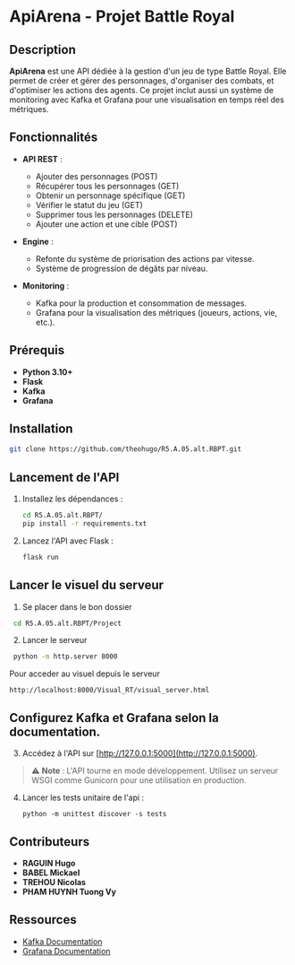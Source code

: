 # ApiArena - Projet Battle Royal

## Description

**ApiArena** est une API dédiée à la gestion d'un jeu de type Battle Royal. Elle permet de créer et gérer des personnages, d'organiser des combats, et d'optimiser les actions des agents. Ce projet inclut aussi un système de monitoring avec Kafka et Grafana pour une visualisation en temps réel des métriques.

## Fonctionnalités

- **API REST** :
  - Ajouter des personnages (POST)
  - Récupérer tous les personnages (GET)
  - Obtenir un personnage spécifique (GET)
  - Vérifier le statut du jeu (GET)
  - Supprimer tous les personnages (DELETE)
  - Ajouter une action et une cible (POST)
  
- **Engine** :
  - Refonte du système de priorisation des actions par vitesse.
  - Système de progression de dégâts par niveau.
  
- **Monitoring** :
  - Kafka pour la production et consommation de messages.
  - Grafana pour la visualisation des métriques (joueurs, actions, vie, etc.).


## Prérequis

- **Python 3.10+**
- **Flask**
- **Kafka**
- **Grafana**

## Installation

   ```bash
   git clone https://github.com/theohugo/R5.A.05.alt.RBPT.git
   ```
## Lancement de l'API

1. Installez les dépendances :

   ```bash
   cd R5.A.05.alt.RBPT/
   pip install -r requirements.txt
   ```
   
2. Lancez l'API avec Flask :

   ```bash
   flask run
   ```
   
## Lancer le visuel du serveur

1. Se placer dans le bon dossier
  ```bash
   cd R5.A.05.alt.RBPT/Project
   ```

2. Lancer le serveur
  ```bash
   python -m http.server 8000
   ```

   Pour acceder au visuel depuis le serveur 
   ```
   http://localhost:8000/Visual_RT/visual_server.html
   ```



## Configurez Kafka et Grafana selon la documentation.



3. Accédez à l'API sur [http://127.0.0.1:5000](http://127.0.0.1:5000).

> ⚠️ **Note** : L'API tourne en mode développement. Utilisez un serveur WSGI comme Gunicorn pour une utilisation en production.

4. Lancer les tests unitaire de l'api :

   ```
   python -m unittest discover -s tests
   ```

## Contributeurs

- **RAGUIN Hugo**
- **BABEL Mickael**
- **TREHOU Nicolas**
- **PHAM HUYNH Tuong Vy**

## Ressources

- [Kafka Documentation](https://kafka.apache.org/)
- [Grafana Documentation](https://grafana.com/docs/)

